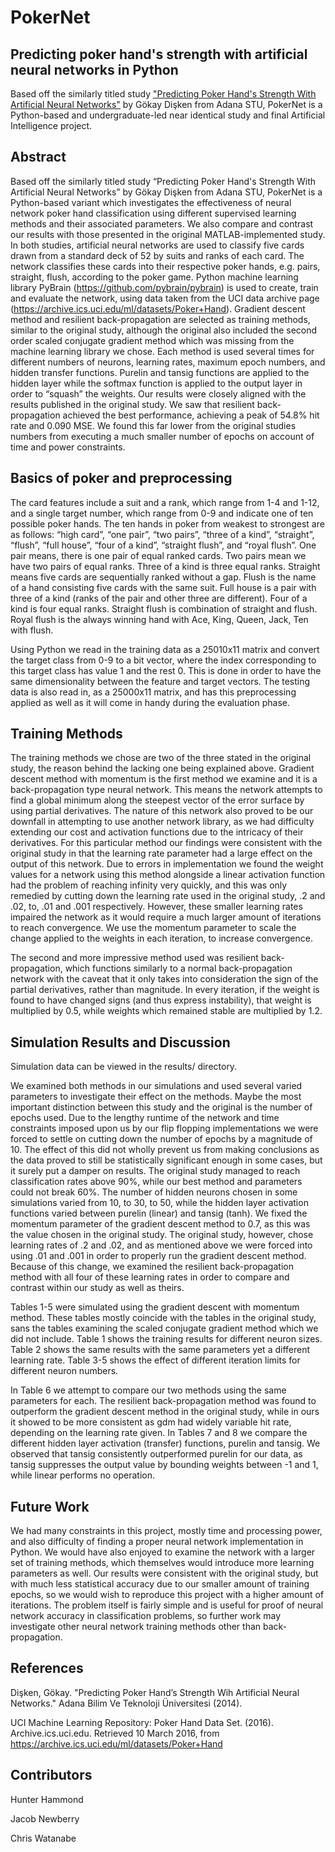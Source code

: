 # PokerNet

## Predicting poker hand's strength with artificial neural networks in Python

Based off the similarly titled study ["Predicting Poker Hand's Strength With Artificial Neural Networks"](bit.ly/1RecknH) by Gökay Dişken from Adana STU, PokerNet is a Python-based and undergraduate-led near identical study and final Artificial Intelligence project.

## Abstract

Based off the similarly titled study “Predicting Poker Hand's Strength With Artificial Neural Networks” by Gökay Dişken from Adana STU, PokerNet is a Python-based variant which investigates the effectiveness of neural network poker hand classification using different supervised learning methods and their associated parameters. We also compare and contrast our results with those presented in the original MATLAB-implemented study. In both studies, artificial neural networks are used to classify five cards drawn from a standard deck of 52 by suits and ranks of each card. The network classifies these cards into their respective poker hands, e.g. pairs, straight, flush, according to the poker game. Python machine learning library PyBrain (https://github.com/pybrain/pybrain) is used to create, train and evaluate the network, using data taken from the UCI data archive page (https://archive.ics.uci.edu/ml/datasets/Poker+Hand). Gradient descent method and resilient back-propagation are selected as training methods, similar to the original study, although the original also included the second order scaled conjugate gradient method which was missing from the machine learning library we chose. Each method is used several times for different numbers of neurons, learning rates, maximum epoch numbers, and hidden transfer functions. Purelin and tansig functions are applied to the hidden layer while the softmax function is applied to the output layer in order to “squash” the weights. Our results were closely aligned with the results published in the original study. We saw that resilient back-propagation achieved the best performance, achieving a peak of 54.8% hit rate and 0.090 MSE. We found this far lower from the original studies numbers from executing a much smaller number of epochs on account of time and power constraints.

## Basics of poker and preprocessing

The card features include a suit and a rank, which range from 1-4 and 1-12, and a single target number, which range from 0-9 and indicate one of ten possible poker hands. The ten hands in poker from weakest to strongest are as follows: “high card”, “one pair”, “two pairs”, “three of a kind”, “straight”, “flush”, “full house”, “four of a kind”, “straight flush”, and “royal flush”. One pair means, there is one pair of equal ranked cards. Two pairs mean we have two pairs of equal ranks. Three of a kind is three equal ranks. Straight means five cards are sequentially ranked without a gap. Flush is the name of a hand consisting five cards with the same suit. Full house is a pair with three of a kind (ranks of the pair and other three are different). Four of a kind is four equal ranks. Straight flush is combination of straight and flush. Royal flush is the always winning hand with Ace, King, Queen, Jack, Ten with flush.

Using Python we read in the training data as a 25010x11 matrix and convert the target class from 0-9 to a bit vector, where the index corresponding to this target class has value 1 and the rest 0. This is done in order to have the same dimensionality between the feature and target vectors. The testing data is also read in, as a 25000x11 matrix, and has this preprocessing applied as well as it will come in handy during the evaluation phase.

## Training Methods

The training methods we chose are two of the three stated in the original study, the reason behind the lacking one being explained above. Gradient descent method with momentum is the first method we examine and it is a back-propagation type neural network. This means the network attempts to find a global minimum along the steepest vector of the error surface by using partial derivatives. The nature of this network also proved to be our downfall in attempting to use another network library, as we had difficulty extending our cost and activation functions due to the intricacy of their derivatives. For this particular method our findings were consistent with the original study in that the learning rate parameter had a large effect on the output of this network. Due to errors in implementation we found the weight values for a network using this method alongside a linear activation function had the problem of reaching infinity very quickly, and this was only remedied by cutting down the learning rate used in the original study, .2 and .02, to, .01 and .001 respectively. However, these smaller learning rates impaired the network as it would require a much larger amount of iterations to reach convergence. We use the momentum parameter to scale the change applied to the weights in each iteration, to increase convergence.

The second and more impressive method used was resilient back-propagation, which functions similarly to a normal back-propagation network with the caveat that it only takes into consideration the sign of the partial derivatives, rather than magnitude. In every iteration, if the weight is found to have changed signs (and thus express instability), that weight is multiplied by 0.5, while weights which remained stable are multiplied by 1.2.

## Simulation Results and Discussion

Simulation data can be viewed in the results/ directory.

We examined both methods in our simulations and used several varied parameters to investigate their effect on the methods. Maybe the most important distinction between this study and the original is the number of epochs used. Due to the lengthy runtime of the network and time constraints imposed upon us by our flip flopping implementations we were forced to settle on cutting down the number of epochs by a magnitude of 10. The effect of this did not wholly prevent us from making conclusions as the data proved to still be statistically significant enough in some cases, but it surely put a damper on results. The original study managed to reach classification rates above 90%, while our best method and parameters could not break 60%. The number of hidden neurons chosen in some simulations varied from 10, to 30, to 50, while the hidden layer activation functions varied between purelin (linear) and tansig (tanh). We fixed the momentum parameter of the gradient descent method to 0.7, as this was the value chosen in the original study. The original study, however, chose learning rates of .2 and .02, and as mentioned above we were forced into using .01 and .001 in order to properly run the gradient descent method. Because of this change, we examined the resilient back-propagation method with all four of these learning rates in order to compare and contrast within our study as well as theirs.

Tables 1-5 were simulated using the gradient descent with momentum method. These tables mostly coincide with the tables in the original study, sans the tables examining the scaled conjugate gradient method which we did not include. Table 1 shows the training results for different neuron sizes. Table 2 shows the same results with the same parameters yet a different learning rate. Table 3-5 shows the effect of different iteration limits for different neuron numbers.

In Table 6 we attempt to compare our two methods using the same parameters for each. The resilient back-propagation method was found to outperform the gradient descent method in the original study, while in ours it showed to be more consistent as gdm had widely variable hit rate, depending on the learning rate given. In Tables 7 and 8 we compare the different hidden layer activation (transfer) functions, purelin and tansig. We observed that tansig consistently outperformed purelin for our data, as tansig suppresses the output value by bounding weights between -1 and 1, while linear performs no operation.

## Future Work

We had many constraints in this project, mostly time and processing power, and also difficulty of finding a proper neural network implementation in Python. We would have also enjoyed to examine the network with a larger set of training methods, which themselves would introduce more learning parameters as well. Our results were consistent with the original study, but with much less statistical accuracy due to our smaller amount of training epochs, so we would wish to reproduce this project with a higher amount of iterations. The problem itself is fairly simple and is useful for proof of neural network accuracy in classification problems, so further work may investigate other neural network training methods other than back-propagation.

## References

Dişken, Gökay. "Predicting Poker Hand’s Strength Wih Artificial Neural Networks." Adana Bilim Ve Teknoloji Üniversitesi (2014).

UCI Machine Learning Repository: Poker Hand Data Set. (2016). Archive.ics.uci.edu. Retrieved 10 March 2016, from https://archive.ics.uci.edu/ml/datasets/Poker+Hand

## Contributors

Hunter Hammond

Jacob Newberry

Chris Watanabe
